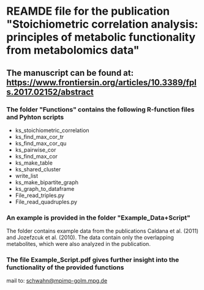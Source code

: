# REAMDE file for the publication "Stoichiometric correlation analysis: principles of metabolic functionality from metabolomics data"
## The manuscript can be found at: https://www.frontiersin.org/articles/10.3389/fpls.2017.02152/abstract

### The folder "Functions" contains the following R-function files and Pyhton scripts

* ks_stoichiometric_correlation
* ks_find_max_cor_tr
* ks_find_max_cor_qu
* ks_pairwise_cor
* ks_find_max_cor
* ks_make_table
* ks_shared_cluster
* write_list
* ks_make_bipartite_graph
* ks_graph_to_dataframe
* File_read_triples.py
* File_read_quadruples.py

### An example is provided in the folder "Example_Data+Script"
The folder contains example data from the publications Caldana et al. (2011) and Jozefzcuk et al. (2010). The data contain only the overlapping metabolites, which were also analyzed in the publication.

### The file Example_Script.pdf gives further insight into the functionality of the provided functions

mail to:
schwahn@mpimp-golm.mpg.de
